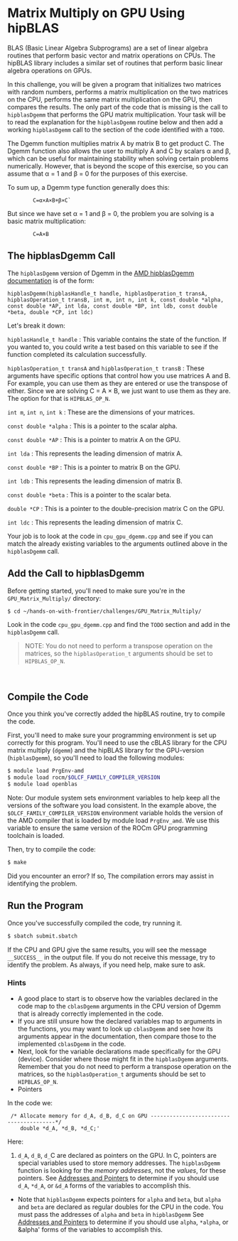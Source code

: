 # Matrix Multiply on GPU Using hipBLAS

BLAS (Basic Linear Algebra Subprograms) are a set of linear algebra routines that perform basic vector and matrix operations on CPUs. The hipBLAS library includes a similar set of routines that perform basic linear algebra operations on GPUs. 

In this challenge, you will be given a program that initializes two matrices with random numbers, performs a matrix multiplication on the two matrices on the CPU, performs the same matrix multiplication on the GPU, then compares the results. The only part of the code that is missing is the call to `hipblasDgemm` that performs the GPU matrix multiplication. Your task will be to read the explanation for the `hipblasDgemm` routine below and then add a working `hipblasDgemm` call to the section of the code identified with a `TODO`.

The Dgemm function multiplies matrix A by matrix B to get product C. The Dgemm function also allows the user to multiply A and C by scalars α and β, which can be useful for maintaining stability when solving certain problems numerically. However, that is beyond the scope of this exercise, so you can assume that α = 1 and β = 0 for the purposes of this exercise.

To sum up, a Dgemm type function generally does this:
```
        C=α×A×B+β×C`
```
But since we have set α = 1 and β = 0, the problem you are solving is a basic matrix multiplication:
```       
        C=A×B
````

## The hipblasDgemm Call

The `hipblasDgemm` version of Dgemm in the [AMD hipblasDgemm documentation](https://hipblas.readthedocs.io/en/rocm-6.2.2/functions.html#list-of-level-3-blas-functions) is of the form:

```
hipblasDgemm(hipblasHandle_t handle, hipblasOperation_t transA, hipblasOperation_t transB, int m, int n, int k, const double *alpha, const double *AP, int lda, const double *BP, int ldb, const double *beta, double *CP, int ldc)
```

Let's break it down:

`hipblasHandle_t handle` : This variable contains the state of the function. If you wanted to, you could write a test based on this variable to see if the function completed its calculation successfully.

`hipblasOperation_t transA` and `hipblasOperation_t transB` : These arguments have specific options that control how you use matrices A and B. For example, you can use them as they are entered or use the transpose of either. Since we are solving C = A × B, we just want to use them as they are. The option for that is `HIPBLAS_OP_N`.

`int m`, `int n`, `int k` : These are the dimensions of your matrices.

`const double *alpha` : This is a pointer to the scalar alpha.

`const double *AP` : This is a pointer to matrix A on the GPU. 

`int lda` : This represents the leading dimension of matrix A.

`const double *BP` : This is a pointer to matrix B on the GPU.

`int ldb` : This represents the leading dimension of matrix B.

`const double *beta` : This is a pointer to the scalar beta.

`double *CP` : This is a pointer to the double-precision matrix C on the GPU.

`int ldc` : This represents the leading dimension of matrix C.

Your job is to look at the code in `cpu_gpu_dgemm.cpp` and see if you can match the already existing variables to the arguments outlined above in the `hipblasDgemm` call.



## Add the Call to hipblasDgemm

Before getting started, you'll need to make sure you're in the `GPU_Matrix_Multiply/` directory:

```
$ cd ~/hands-on-with-frontier/challenges/GPU_Matrix_Multiply/
```

Look in the code `cpu_gpu_dgemm.cpp` and find the `TODO` section and add in the `hipblasDgemm` call.

> NOTE: You do not need to perform a transpose operation on the matrices, so the `hipblasOperation_t` arguments should be set to `HIPBLAS_OP_N`.

&nbsp;

## Compile the Code

Once you think you've correctly added the hipBLAS routine, try to compile the code.

First, you'll need to make sure your programming environment is set up correctly for this program. You'll need to use the cBLAS library for the CPU matrix multiply (`dgemm`) and the hipBLAS library for the GPU-version (`hipblasDgemm`), so you'll need to load the following modules:

```bash
$ module load PrgEnv-amd
$ module load rocm/$OLCF_FAMILY_COMPILER_VERSION             
$ module load openblas
```

Note: Our module system sets environment variables to help keep all the versions of the software you load consistent. In the example above, the `$OLCF_FAMILY_COMPILER_VERSION` environment variable holds the version of the AMD compiler that is loaded by module load `PrgEnv_amd`. We use this variable to ensure the same version of the ROCm GPU programming toolchain is loaded. 


Then, try to compile the code:

```bash
$ make
``` 

Did you encounter an error? If so, The compilation errors may assist in identifying the problem. 

## Run the Program

Once you've successfully compiled the code, try running it.

```bash
$ sbatch submit.sbatch
```

If the CPU and GPU give the same results, you will see the message `__SUCCESS__` in the output file. If you do not receive this message, try to identify the problem. As always, if you need help, make sure to ask.


### Hints

* A good place to start is to observe how the variables declared in the code map to the `cblasDgemm` arguments in the CPU version of Dgemm that is already correctly implemented in the code.
* If you are still unsure how the declared variables map to arguments in the functions, you may want to look up `cblasDgemm` and see how its arguments appear in the documentation, then compare those to the implemented `cblasDgemm` in the code.
* Next, look for the variable declarations made specifically for the GPU (device). Consider where those might fit in the `hipblasDgemm` arguments.
Remember that you do not need to perform a transpose operation on the matrices, so the `hipblasOperation_t` arguments should be set to `HIPBLAS_OP_N`.
* Pointers 

In the code we:
```
 /* Allocate memory for d_A, d_B, d_C on GPU ----------------------------------------*/
    double *d_A, *d_B, *d_C;'
```

Here: 
1.  `d_A`, `d_B`, `d_`C are declared as pointers on the GPU. In C, pointers are special variables used to store memory addresses. The `hipblasDgemm` function is looking for the *memory addresses*, not the *values*, for these pointers. 
See [Addresses and Pointers](https://github.com/olcf/foundational_hpc_skills/blob/master/intro_to_c/README.md#6-addresses-and-pointers) to determine if you should use `d_A`, `*d_A`, or `&d_A` forms of the variables to accomplish this.  


* Note that `hipblasDgemm` expects pointers for `alpha` and `beta`, but `alpha` and `beta` are declared as regular doubles for the CPU in the code. You must pass the addresses of `alpha` and `beta` in `hipblasDgemm`
See [Addresses and Pointers](https://github.com/olcf/foundational_hpc_skills/blob/master/intro_to_c/README.md#6-addresses-and-pointers) to determine if you should use `alpha`, `*alpha`, or &alpha' forms of the variables to accomplish this.


